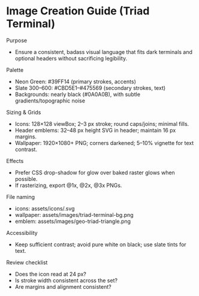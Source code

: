 # Image Creation Guide (Triad Terminal)

Purpose
- Ensure a consistent, badass visual language that fits dark terminals and optional headers without sacrificing legibility.

Palette
- Neon Green: #39FF14 (primary strokes, accents)
- Slate 300–600: #CBD5E1–#475569 (secondary strokes, text)
- Backgrounds: nearly black (#0A0A0B), with subtle gradients/topographic noise

Sizing & Grids
- Icons: 128×128 viewBox; 2–3 px stroke; round caps/joins; minimal fills.
- Header emblems: 32–48 px height SVG in header; maintain 16 px margins.
- Wallpaper: 1920×1080+ PNG; corners darkened; 5–10% vignette for text contrast.

Effects
- Prefer CSS drop-shadow for glow over baked raster glows when possible.
- If rasterizing, export @1x, @2x, @3x PNGs.

File naming
- icons: assets/icons/<agent>.svg
- wallpaper: assets/images/triad-terminal-bg.png
- emblem: assets/images/geo-triad-triangle.png

Accessibility
- Keep sufficient contrast; avoid pure white on black; use slate tints for text.

Review checklist
- Does the icon read at 24 px?
- Is stroke width consistent across the set?
- Are margins and alignment consistent?
